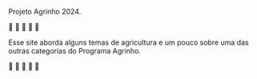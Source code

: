Projeto Agrinho 2024.

  🍃 🌿  🍃 🌿 🍃 
  
  Esse site aborda alguns temas de agricultura e um pouco sobre uma das outras categorias do Programa Agrinho.
  
  🍃 🌿  🍃 🌿 🍃
